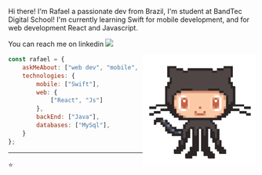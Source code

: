 
Hi there! I'm Rafael a passionate dev from Brazil, I'm student at BandTec Digital School!
I'm currently learning Swift for mobile development, and for web development React and Javascript.

You can reach me on linkedin
<a href="https://www.linkedin.com/in/rafaelholland/" target="_blank"><img src="https://www.vectorico.com/download/social_media/LinkedIn-Icon-Dark.png" width="50"></a>

<img align='right' src="https://raw.githubusercontent.com/iCharlesZ/FigureBed/master/img/octocat.gif" width="230">

```javascript
const rafael = {
    askMeAbout: ["web dev", "mobile", "tech", "game development","3D Animation"],
    technologies: {
        mobile: ["Swift"],
        web: {
            ["React", "Js"]
        },
        backEnd: ["Java"],
        databases: ["MySql"],
    }
};
```
---

⭐️
